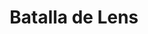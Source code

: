 ﻿---
title: "Batalla de Lens"
permalink: periodes_787.html
layout: periode
dataInici: 1648-08-20
sidebar: periodes
pares:
  - 438:
    title: "Guerra de los Treinta Años"
    dataInici: "(1618)"
    dataFi: "(1648)"

fills:
jocsPrincipals:
jocsEscenaris:
jocsEpoca:
  - title: "Under the Lily Banners"
    bggId: 17651
    escenari: "Lens"
    dataInici: 
    dataFi: 

jocsEpocaEscenaris:
---
